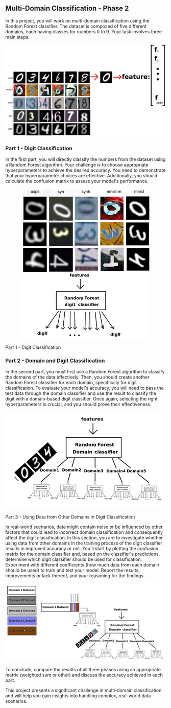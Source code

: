 ## Multi-Domain Classification - Phase 2

In this project, you will work on multi-domain classification using the Random Forest classifier. The dataset is composed of five different domains, each having classes for numbers 0 to 9. Your task involves three main steps:

<p align="center">
  <img src="int.png" alt="Intro" width="500" />
</p>


### Part 1 - Digit Classification

In the first part, you will directly classify the numbers from the dataset using a Random Forest algorithm. Your challenge is to choose appropriate hyperparameters to achieve the desired accuracy. You need to demonstrate that your hyperparameter choices are effective. Additionally, you should calculate the confusion matrix to assess your model's performance.

<p align="center">
  <img src="1.png" alt="1" width="400" />
</p

### Part 1 - Digit Classification
### Part 2 - Domain and Digit Classification

In the second part, you must first use a Random Forest algorithm to classify the domains of the data effectively. Then, you should create another Random Forest classifier for each domain, specifically for digit classification. To evaluate your model's accuracy, you will need to pass the test data through the domain classifier and use the result to classify the digit with a domain-based digit classifier. Once again, selecting the right hyperparameters is crucial, and you should prove their effectiveness.

<p align="center">
  <img src="2.png" alt="2" width="700" />
</p

  
### Part 3 - Using Data from Other Domains in Digit Classification

In real-world scenarios, data might contain noise or be influenced by other factors that could lead to incorrect domain classification and consequently affect the digit classification. In this section, you are to investigate whether using data from other domains in the training process of the digit classifier results in improved accuracy or not. You'll start by plotting the confusion matrix for the domain classifier and, based on the classifier's predictions, determine which digit classifier should be used for classification. Experiment with different coefficients (how much data from each domain should be used) to train and test your model. Report the results, improvements or lack thereof, and your reasoning for the findings.

<p align="center">
  <img src="3.png" alt="3" width="700" />
</p
  
To conclude, compare the results of all three phases using an appropriate metric (weighted sum or other) and discuss the accuracy achieved in each part.

This project presents a significant challenge in multi-domain classification and will help you gain insights into handling complex, real-world data scenarios.

